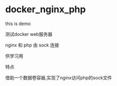 # docker_nginx_php
this is demo

测试docker web服务器

nginx 和 php 由 sock 连接

供学习用

特点

借助一个数据卷容器,实现了nginx访问php的sock文件







